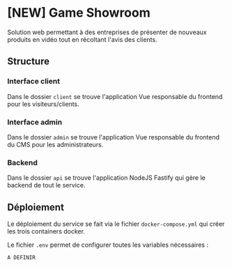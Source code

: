 # [NEW] Game Showroom

Solution web permettant à des entreprises de présenter de nouveaux produits en vidéo tout en récoltant l'avis des clients.

## Structure

### Interface client

Dans le dossier `client` se trouve l'application Vue responsable du frontend pour les visiteurs/clients.

### Interface admin

Dans le dossier `admin` se trouve l'application Vue responsable du frontend du CMS pour les administrateurs.

### Backend

Dans le dossier `api` se trouve l'application NodeJS Fastify qui gère le backend de tout le service.

## Déploiement

Le déploiement du service se fait via le fichier `docker-compose.yml` qui créer les trois containers docker.

Le fichier `.env` permet de configurer toutes les variables nécessaires :

```dotenv
A DEFINIR
```